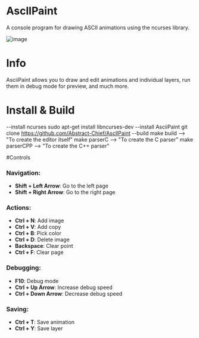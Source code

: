 # AscllPaint
  A console program for drawing ASCII animations using the ncurses library.

![image](https://github.com/Abstract-Chief/AscllPaint/assets/92479577/9f9599c6-c814-46ef-aed1-4aea29f12f70)

# Info
  AsciiPaint allows you to draw and edit animations and individual layers, run them in debug mode for preview, and much more.

# Install & Build
  --install ncurses
  sudo apt-get install libncurses-dev
  --install AsciiPaint
  git clone https://github.com/Abstract-Chief/AscllPaint
  --build
  make build --> "To create the editor itself"
  make parserC --> "To create the C parser"
  make parserCPP --> "To create the C++ parser"

#Controls
  ### Navigation:
- **Shift + Left Arrow**: Go to the left page
- **Shift + Right Arrow**: Go to the right page

### Actions:
- **Ctrl + N**: Add image
- **Ctrl + V**: Add copy
- **Ctrl + B**: Pick color
- **Ctrl + D**: Delete image
- **Backspace**: Clear point
- **Ctrl + F**: Clear page

### Debugging:
- **F10**: Debug mode
- **Ctrl + Up Arrow**: Increase debug speed
- **Ctrl + Down Arrow**: Decrease debug speed

### Saving:
- **Ctrl + T**: Save animation
- **Ctrl + Y**: Save layer

